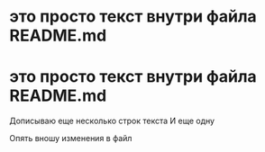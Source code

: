 # это просто текст внутри файла README.md
# это просто текст внутри файла README.md
Дописываю
еще
несколько
строк
текста
И еще одну

Опять вношу изменения в файл